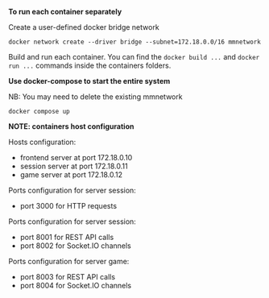 **To run each container separately**

Create a user-defined docker bridge network

`
docker network create --driver bridge --subnet=172.18.0.0/16 mmnetwork
`

Build and run each container. You can find the `docker build ...` and `docker run ...` commands inside the containers folders.  

**Use docker-compose to start the entire system**

NB: You may need to delete the existing mmnetwork

`
docker compose up
`

**NOTE: containers host configuration**

Hosts configuration:
- frontend server at port 172.18.0.10
- session server at port 172.18.0.11
- game server at port 172.18.0.12

Ports configuration for server session:
- port 3000 for HTTP requests

Ports configuration for server session:
- port 8001 for REST API calls
- port 8002 for Socket.IO channels

Ports configuration for server game:
- port 8003 for REST API calls
- port 8004 for Socket.IO channels


